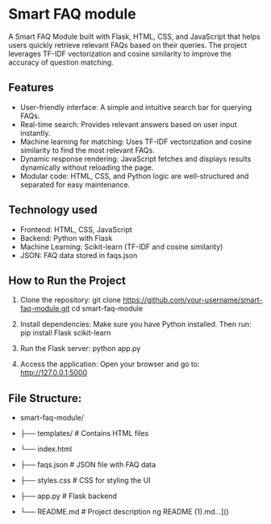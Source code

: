 # Smart FAQ module

A Smart FAQ Module built with Flask, HTML, CSS, and JavaScript that helps users quickly retrieve relevant FAQs based on their queries. The project leverages TF-IDF vectorization and cosine similarity to improve the accuracy of question matching.


## Features

- User-friendly interface: A simple and intuitive search bar for querying FAQs.
- Real-time search: Provides relevant answers based on user input instantly.
- Machine learning for matching: Uses TF-IDF vectorization and cosine similarity to find the most relevant FAQs.
- Dynamic response rendering: JavaScript fetches and displays results dynamically without reloading the page.
- Modular code: HTML, CSS, and Python logic are well-structured and separated for easy maintenance.


## Technology used
- Frontend: HTML, CSS, JavaScript
- Backend: Python with Flask
- Machine Learning: Scikit-learn (TF-IDF and cosine similarity)
- JSON: FAQ data stored in faqs.json
## How to Run the Project
1. Clone the repository:
git clone https://github.com/your-username/smart-faq-module.git
cd smart-faq-module

2. Install dependencies:
Make sure you have Python installed. 
Then run: pip install Flask scikit-learn

3. Run the Flask server:
python app.py

4. Access the application:
Open your browser and go to:
http://127.0.0.1:5000



## File Structure:
- smart-faq-module/

- ├── templates/        # Contains HTML files
-  └── index.html
- ├── faqs.json         # JSON file with FAQ data
- ├── styles.css        # CSS for styling the UI
- ├── app.py            # Flask backend
- └── README.md         # Project description
ng README (1).md…]()
